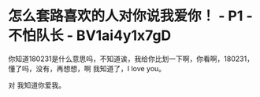 # 怎么套路喜欢的人对你说我爱你！ - P1 - 不怕队长 - BV1ai4y1x7gD

你知道180231是什么意思吗，不知道诶，我给你比划一下啊，你看啊，180231，懂了吗，没有，再想想，啊 我知道了，I love you。

对 我知道你爱我。